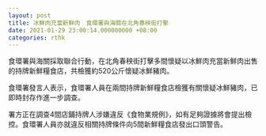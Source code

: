 ```yaml
---
layout: post
title: 冰鮮肉充當新鮮肉　食環署與海關在北角春秧街打擊
date: 2021-01-29 23:00:14.000000000 +08:00
categories: rthk
---
```


食環署與海關採取聯合行動，在北角春秧街打擊多間懷疑以冰鮮肉充當新鮮肉出售的持牌新鮮糧食店，共檢獲約520公斤懷疑冰鮮豬肉。

食環署發言人表示，食環署人員在兩間持牌新鮮糧食店檢獲有關懷疑冰鮮豬肉，已即時封存作進一步調查。

署方正在調查4間店鋪持牌人涉嫌違反《食物業規例》，如有足夠證據將會提出檢控。食環署人員亦就違反相關持牌條件向5間新鮮糧食店發出口頭警告。
